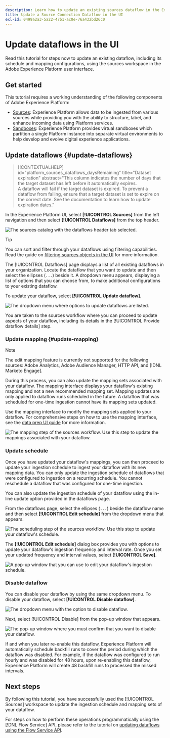 ```yaml
---
description: Learn how to update an existing sources dataflow in the Experience Platform UI.
title: Update a Source Connection Dataflow in the UI
exl-id: 0499a2a3-5a22-47b1-ac0e-76a432bd26c0
---
```

# Update dataflows in the UI

Read this tutorial for steps now to update an existing dataflow, including its schedule and mapping configurations, using the sources workspace in the Adobe Experience Platform user interface.

## Get started

This tutorial requires a working understanding of the following components of Adobe Experience Platform:

* [Sources](../../home.md): Experience Platform allows data to be ingested from various sources while providing you with the ability to structure, label, and enhance incoming data using Platform services.
* [Sandboxes](../../../sandboxes/home.md): Experience Platform provides virtual sandboxes which partition a single Platform instance into separate virtual environments to help develop and evolve digital experience applications.

## Update dataflows {#update-dataflows}

>[!CONTEXTUALHELP]
>id="platform_sources_dataflows_daysRemaining"
>title="Dataset expiration"
>abstract="This column indicates the number of days that the target dataset has left before it automatically expires.<br>A dataflow will fail if the target dataset is expired. To prevent a dataflow from failing, ensure that a target dataset is set to expire on the correct date. See the documentation to learn how to update expiration dates."

In the Experience Platform UI, select **[!UICONTROL Sources]** from the left navigation and then select **[!UICONTROL Dataflows]** from the top header.

![The sources catalog with the dataflows header tab selected.](../../images/tutorials/update-dataflows/catalog.png)

>[!TIP]
>
>You can sort and filter through your dataflows using filtering capabilities. Read the guide on [filtering sources objects in the UI](./filter.md) for more information.

The [!UICONTROL Dataflows] page displays a list of all existing dataflows in your organization. Locate the dataflow that you want to update and then select the ellipses (`...`) beside it. A dropdown menu appears, displaying a list of options that you can choose from, to make additional configurations to your existing dataflow.

To update your dataflow, select **[!UICONTROL Update dataflow]**.

![The dropdown menu where options to update dataflows are listed.](../../images/tutorials/update-dataflows/dropdown_update.png)

You are taken to the sources workflow where you can proceed to update aspects of your dataflow, including its details in the [!UICONTROL Provide dataflow details] step.

### Update mapping {#update-mapping}

>[!NOTE]
>
>The edit mapping feature is currently not supported for the following sources: Adobe Analytics, Adobe Audience Manager, HTTP API, and [!DNL Marketo Engage].

During this process, you can also update the mapping sets associated with your dataflow.  The mapping interface displays your dataflow's existing mapping and not a new recommended mapping set. Mapping updates are only applied to dataflow runs scheduled in the future. A dataflow that was scheduled for one-time ingestion cannot have its mapping sets updated.

Use the mapping interface to modify the mapping sets applied to your dataflow. For comprehensive steps on how to use the mapping interface, see the [data prep UI guide](../../../data-prep/ui/mapping.md) for more information.

![The mapping step of the sources workflow. Use this step to update the mappings associated with your dataflow.](../../images/tutorials/update-dataflows/mapping.png)

### Update schedule

Once you have updated your dataflow's mappings, you can then proceed to update your ingestion schedule to ingest your dataflow with its new mapping data. You can only update the ingestion schedule of dataflows that were configured to ingestion on a recurring schedule. You cannot reschedule a dataflow that was configured for one-time ingestion.

You can also update the ingestion schedule of your dataflow using the in-line update option provided in the dataflows page.

From the dataflows page, select the ellipses (`...`) beside the dataflow name and then select **[!UICONTROL Edit schedule]** from the dropdown menu that appears.

![The scheduling step of the sources workflow. Use this step to update your dataflow's schedule.](../../images/tutorials/update-dataflows/dropdown_edit.png)

The **[!UICONTROL Edit schedule]** dialog box provides you with options to update your dataflow's ingestion frequency and interval rate. Once you set your updated frequency and interval values, select **[!UICONTROL Save]**.

![A pop-up window that you can use to edit your dataflow's ingestion schedule.](../../images/tutorials/update-dataflows/edit_schedule.png)

### Disable dataflow

You can disable your dataflow by using the same dropdown menu. To disable your dataflow, select **[!UICONTROL Disable dataflow]**. 

![The dropdown menu with the option to disable dataflow.](../../images/tutorials/update-dataflows/dropdown_disable.png)

Next, select [!UICONTROL Disable] from the pop-up window that appears.

![The pop-up window where you must confirm that you want to disable your dataflow.](../../images/tutorials/update-dataflows/disable_dataflow.png)

If and when you later re-enable this dataflow, Experience Platform will automatically schedule backfill runs to cover the period during which the dataflow was disabled. For example, if the dataflow was configured to run hourly and was disabled for 48 hours, upon re-enabling this dataflow, Experience Platform will create 48 backfill runs to processed the missed intervals.

## Next steps

By following this tutorial, you have successfully used the [!UICONTROL Sources] workspace to update the ingestion schedule and mapping sets of your dataflow.

For steps on how to perform these operations programmatically using the [!DNL Flow Service] API, please refer to the tutorial on [updating dataflows using the Flow Service API](../../tutorials/api/update-dataflows.md).
